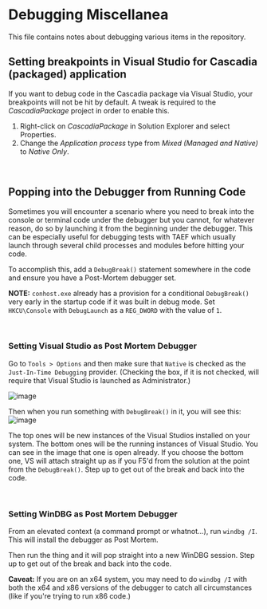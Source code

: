 # Debugging Miscellanea

This file contains notes about debugging various items in the repository.

## Setting breakpoints in Visual Studio for Cascadia (packaged) application

If you want to debug code in the Cascadia package via Visual Studio, your breakpoints will not be hit by default. A tweak is required to the *CascadiaPackage* project in order to enable this.

1. Right-click on *CascadiaPackage* in Solution Explorer and select Properties.
2. Change the *Application process* type from *Mixed (Managed and Native)* to *Native Only*.

<br>

## Popping into the Debugger from Running Code

Sometimes you will encounter a scenario where you need to break into the console or terminal code under the debugger but you cannot, for whatever reason, do so by launching it from the beginning under the debugger. This can be especially useful for debugging tests with TAEF which usually launch through several child processes and modules before hitting your code. 

To accomplish this, add a `DebugBreak()` statement somewhere in the code and ensure you have a Post-Mortem debugger set.

**NOTE:** `conhost.exe` already has a provision for a conditional `DebugBreak()` very early in the startup code if it was built in debug mode. Set `HKCU\Console` with `DebugLaunch` as a `REG_DWORD` with the value of `1`.

<br>

### Setting Visual Studio as Post Mortem Debugger

Go to `Tools > Options` and then make sure that `Native` is checked as the `Just-In-Time Debugging` provider. (Checking the box, if it is not checked, will require that Visual Studio is launched as Administrator.)

![image](https://user-images.githubusercontent.com/18221333/72091481-1b870100-32c5-11ea-8235-cebb9a383c32.png)

Then when you run something with `DebugBreak()` in it, you will see this: 
![image](https://user-images.githubusercontent.com/18221333/72091543-42453780-32c5-11ea-8b4b-83a362eb73df.png)

The top ones will be new instances of the Visual Studios installed on your system. The bottom ones will be the running instances of Visual Studio. You can see in the image that one is open already. If you choose the bottom one, VS will attach straight up as if you F5'd from the solution at the point from the `DebugBreak()`. Step up to get out of the break and back into the code.

<br>

### Setting WinDBG as Post Mortem Debugger

From an elevated context (a command prompt or whatnot...), run `windbg /I`. This will install the debugger as Post Mortem.

Then run the thing and it will pop straight into a new WinDBG session. Step up to get out of the break and back into the code.

**Caveat:** If you are on an x64 system, you may need to do `windbg /I` with both the x64 and x86 versions of the debugger to catch all circumstances (like if you're trying to run x86 code.) 
